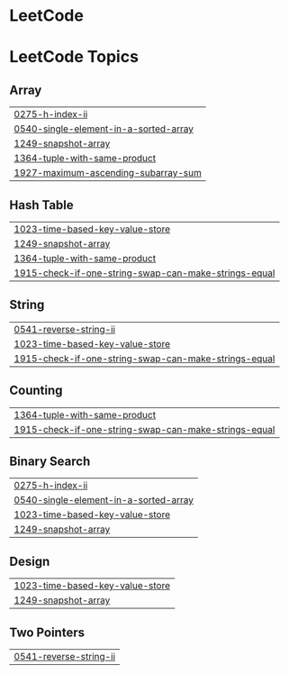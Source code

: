 # LeetCode
<!---LeetCode Topics Start-->
# LeetCode Topics
## Array
|  |
| ------- |
| [0275-h-index-ii](https://github.com/Waterjin6/LeetCode/tree/master/0275-h-index-ii) |
| [0540-single-element-in-a-sorted-array](https://github.com/Waterjin6/LeetCode/tree/master/0540-single-element-in-a-sorted-array) |
| [1249-snapshot-array](https://github.com/Waterjin6/LeetCode/tree/master/1249-snapshot-array) |
| [1364-tuple-with-same-product](https://github.com/Waterjin6/LeetCode/tree/master/1364-tuple-with-same-product) |
| [1927-maximum-ascending-subarray-sum](https://github.com/Waterjin6/LeetCode/tree/master/1927-maximum-ascending-subarray-sum) |
## Hash Table
|  |
| ------- |
| [1023-time-based-key-value-store](https://github.com/Waterjin6/LeetCode/tree/master/1023-time-based-key-value-store) |
| [1249-snapshot-array](https://github.com/Waterjin6/LeetCode/tree/master/1249-snapshot-array) |
| [1364-tuple-with-same-product](https://github.com/Waterjin6/LeetCode/tree/master/1364-tuple-with-same-product) |
| [1915-check-if-one-string-swap-can-make-strings-equal](https://github.com/Waterjin6/LeetCode/tree/master/1915-check-if-one-string-swap-can-make-strings-equal) |
## String
|  |
| ------- |
| [0541-reverse-string-ii](https://github.com/Waterjin6/LeetCode/tree/master/0541-reverse-string-ii) |
| [1023-time-based-key-value-store](https://github.com/Waterjin6/LeetCode/tree/master/1023-time-based-key-value-store) |
| [1915-check-if-one-string-swap-can-make-strings-equal](https://github.com/Waterjin6/LeetCode/tree/master/1915-check-if-one-string-swap-can-make-strings-equal) |
## Counting
|  |
| ------- |
| [1364-tuple-with-same-product](https://github.com/Waterjin6/LeetCode/tree/master/1364-tuple-with-same-product) |
| [1915-check-if-one-string-swap-can-make-strings-equal](https://github.com/Waterjin6/LeetCode/tree/master/1915-check-if-one-string-swap-can-make-strings-equal) |
## Binary Search
|  |
| ------- |
| [0275-h-index-ii](https://github.com/Waterjin6/LeetCode/tree/master/0275-h-index-ii) |
| [0540-single-element-in-a-sorted-array](https://github.com/Waterjin6/LeetCode/tree/master/0540-single-element-in-a-sorted-array) |
| [1023-time-based-key-value-store](https://github.com/Waterjin6/LeetCode/tree/master/1023-time-based-key-value-store) |
| [1249-snapshot-array](https://github.com/Waterjin6/LeetCode/tree/master/1249-snapshot-array) |
## Design
|  |
| ------- |
| [1023-time-based-key-value-store](https://github.com/Waterjin6/LeetCode/tree/master/1023-time-based-key-value-store) |
| [1249-snapshot-array](https://github.com/Waterjin6/LeetCode/tree/master/1249-snapshot-array) |
## Two Pointers
|  |
| ------- |
| [0541-reverse-string-ii](https://github.com/Waterjin6/LeetCode/tree/master/0541-reverse-string-ii) |
<!---LeetCode Topics End-->